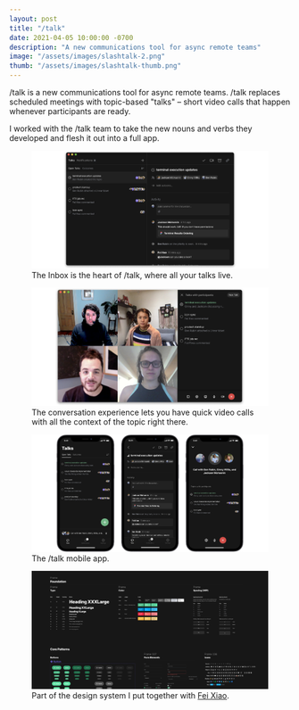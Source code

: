 ```yaml
---
layout: post
title: "/talk"
date: 2021-04-05 10:00:00 -0700
description: "A new communications tool for async remote teams"
image: "/assets/images/slashtalk-2.png"
thumb: "/assets/images/slashtalk-thumb.png"
---
```


/talk is a new communications tool for async remote teams. /talk replaces scheduled meetings with topic-based "talks" – short video calls that happen whenever participants are ready.

I worked with the /talk team to take the new nouns and verbs they developed and flesh it out into a full app. 

<figure>
  <img src="/assets/images/slashtalk-1.png" class="breakout" />
  <figcaption>The Inbox is the heart of /talk, where all your talks live.</figcaption>
</figure>

<figure>
  <img src="/assets/images/slashtalk-3.png" class="breakout" />
  <figcaption>The conversation experience lets you have quick video calls with all the context of the topic right there.</figcaption>
</figure>

<figure>
  <img src="/assets/images/slashtalk-4.png" class="breakout" />
  <figcaption>The /talk mobile app.</figcaption>
</figure>

<figure>
  <img src="/assets/images/slashtalk-5.png" class="breakout" />
  <figcaption>Part of the design system I put together with <a href="https://feixiao.co">Fei Xiao</a>.</figcaption>
</figure>
